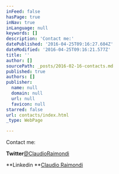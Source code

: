 ```yaml
---
inFeed: false
hasPage: true
inNav: true
inLanguage: null
keywords: []
description: 'Contact me:'
datePublished: '2016-04-25T09:16:27.604Z'
dateModified: '2016-04-25T09:16:21.577Z'
title: ''
author: []
sourcePath: _posts/2016-02-16-contacts.md
published: true
authors: []
publisher:
  name: null
  domain: null
  url: null
  favicon: null
starred: false
url: contacts/index.html
_type: WebPage

---
```

Contact me:

**Twitter**[@ClaudioRaimondi][0]

**Linkedin **[Claudio Raimondi][1]

[0]: https://twitter.com/ClaudioRaimondi
[1]: https://www.linkedin.com/in/craimondi